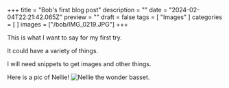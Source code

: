 +++
title = "Bob's first blog post"
description = ""
date = "2024-02-04T22:21:42.065Z"
preview = ""
draft = false
tags = [ "Images" ]
categories = [ ]
images = ["/bob/IMG_0219.JPG"]
+++

This is what I want to say for my first try.

It could have a variety of things.

I will need snippets to get images and other things.

Here is a pic of Nellie!
![Nellie the wonder basset.](/bob/IMG_0219.JPG)